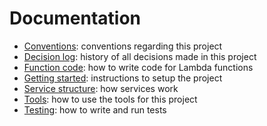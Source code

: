Documentation
=============

* [Conventions](conventions.md): conventions regarding this project
* [Decision log](decision_log.md): history of all decisions made in this project
* [Function code](function_code.md): how to write code for Lambda functions
* [Getting started](getting_started.md): instructions to setup the project
* [Service structure](service.md): how services work
* [Tools](toolbox.md): how to use the tools for this project
* [Testing](testing.md): how to write and run tests